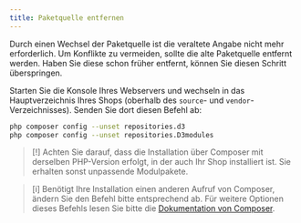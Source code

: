 ```yaml
---
title: Paketquelle entfernen
---
```


Durch einen Wechsel der Paketquelle ist die veraltete Angabe nicht mehr erforderlich. Um Konflikte zu vermeiden, sollte die alte Paketquelle entfernt werden. Haben Sie diese schon früher entfernt, können Sie diesen Schritt überspringen.

Starten Sie die Konsole Ihres Webservers und wechseln in das Hauptverzeichnis Ihres Shops (oberhalb des `source`- und `vendor`-Verzeichnisses). Senden Sie dort diesen Befehl ab:

```bash
php composer config --unset repositories.d3
php composer config --unset repositories.D3modules
``` 

> [!] Achten Sie darauf, dass die Installation über Composer mit derselben PHP-Version erfolgt, in der auch Ihr Shop installiert ist. Sie erhalten sonst unpassende Modulpakete.
   
> [i] Benötigt Ihre Installation einen anderen Aufruf von Composer, ändern Sie den Befehl bitte entsprechend ab. Für weitere Optionen dieses Befehls lesen Sie bitte die [Dokumentation von Composer](https://getcomposer.org/doc/03-cli.md#require).
